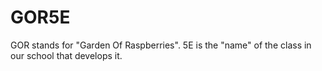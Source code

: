 GOR5E
=====

GOR stands for "Garden Of Raspberries". 5E is the "name" of the class in our school that develops it.
